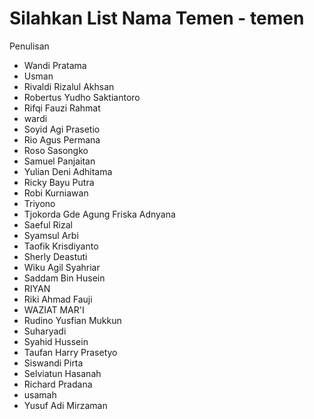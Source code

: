 # Silahkan List Nama Temen - temen

Penulisan

- Wandi Pratama
- Usman
- Rivaldi Rizalul Akhsan
- Robertus Yudho Saktiantoro
- Rifqi Fauzi Rahmat
- wardi
- Soyid Agi Prasetio
- Rio Agus Permana
- Roso Sasongko
- Samuel Panjaitan
- Yulian Deni Adhitama
- Ricky Bayu Putra
- Robi Kurniawan
- Triyono
- Tjokorda Gde Agung Friska Adnyana
- Saeful Rizal
- Syamsul Arbi
- Taofik Krisdiyanto
- Sherly Deastuti
- Wiku Agil Syahriar
- Saddam Bin Husein
- RIYAN
- Riki Ahmad Fauji
- WAZIAT MAR'I
- Rudino Yusfian Mukkun
- Suharyadi
- Syahid Hussein
- Taufan Harry Prasetyo
- Siswandi Pirta
- Selviatun Hasanah
- Richard Pradana
- usamah
- Yusuf Adi Mirzaman
